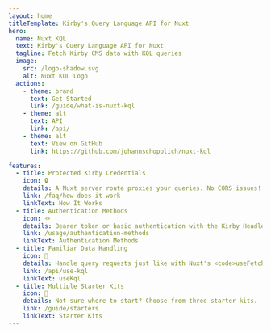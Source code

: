 ```yaml
---
layout: home
titleTemplate: Kirby's Query Language API for Nuxt
hero:
  name: Nuxt KQL
  text: Kirby's Query Language API for Nuxt
  tagline: Fetch Kirby CMS data with KQL queries
  image:
    src: /logo-shadow.svg
    alt: Nuxt KQL Logo
  actions:
    - theme: brand
      text: Get Started
      link: /guide/what-is-nuxt-kql
    - theme: alt
      text: API
      link: /api/
    - theme: alt
      text: View on GitHub
      link: https://github.com/johannschopplich/nuxt-kql

features:
  - title: Protected Kirby Credentials
    icon: 🔒
    details: A Nuxt server route proxies your queries. No CORS issues!
    link: /faq/how-does-it-work
    linkText: How It Works
  - title: Authentication Methods
    icon: 🪢
    details: Bearer token or basic authentication with the Kirby Headless plugin.
    link: /usage/authentication-methods
    linkText: Authentication Methods
  - title: Familiar Data Handling
    icon: 🤹
    details: Handle query requests just like with Nuxt's <code>useFetch</code> composable. Caching included.
    link: /api/use-kql
    linkText: useKql
  - title: Multiple Starter Kits
    icon: 🦦
    details: Not sure where to start? Choose from three starter kits.
    link: /guide/starters
    linkText: Starter Kits
---
```

